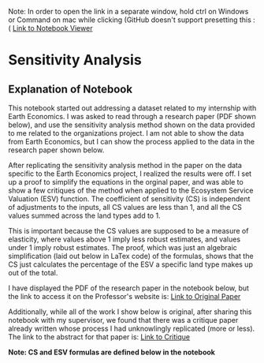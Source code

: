Note: In order to open the link in a separate window, hold ctrl on Windows or Command on mac while clicking (GitHub doesn't support presetting this :(
<a href = "http://nbviewer.jupyter.org/github/aboomer07/ESV_Proof/blob/master/ESV_Proof.ipynb?flush_cache=True" target="blank">Link to Notebook Viewer</a>

# Sensitivity Analysis

## Explanation of Notebook

This notebook started out addressing a dataset related to my internship with Earth Economics. I was asked to read through a research paper (PDF shown below), and use the sensitivity analysis method shown on the data provided to me related to the organizations project. I am not able to show the data from Earth Economics, but I can show the process applied to the data in the research paper shown below. 

After replicating the sensitivity analysis method in the paper on the data specific to the Earth Economics project, I realized the results were off. I set up a proof to simplify the equations in the orginal paper, and was able to show a few critiques of the method when applied to the Ecosystem Service Valuation (ESV) function. The coefficient of sensitivity (CS) is independent of adjustments to the inputs, all CS values are less than 1, and all the CS values summed across the land types add to 1.

This is important because the CS values are supposed to be a measure of elasticity, where values above 1 imply less robust estimates, and values under 1 imply robust estimates. The proof, which was just an algebraic simplification (laid out below in LaTex code) of the formulas, shows that the CS just calculates the percentage of the ESV a specific land type makes up out of the total.

I have displayed the PDF of the research paper in the notebook below, but the link to access it on the Professor's website is: <a href = "https://agrilife.org/kreuter/files/2013/01/Change-in-ecosystem-service-values-in-SanAntonio-areaTexas_6.pdf" target = "_blank">Link to Original Paper</a>

Additionally, while all of the work I show below is original, after sharing this notebook with my supervisor, we found that there was a critique paper already written whose process I had unknowlingly replicated (more or less). The link to the abstract for that paper is: <a href = "https://www.sciencedirect.com/science/article/pii/S2212041616301668" target = "_blank">Link to Critique</a>

**Note: CS and ESV formulas are defined below in the notebook**
